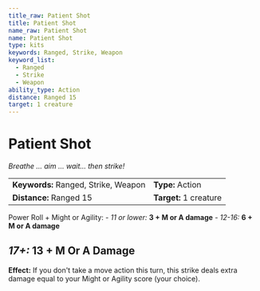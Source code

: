 ```yaml
---
title_raw: Patient Shot
title: Patient Shot
name_raw: Patient Shot
name: Patient Shot
type: kits
keywords: Ranged, Strike, Weapon
keyword_list:
  - Ranged
  - Strike
  - Weapon
ability_type: Action
distance: Ranged 15
target: 1 creature
---
```


# Patient Shot

*Breathe ... aim ... wait... then strike!*

|                                      |                        |
| :----------------------------------- | :--------------------- |
| **Keywords:** Ranged, Strike, Weapon | **Type:** Action       |
| **Distance:** Ranged 15              | **Target:** 1 creature |

Power Roll + Might or Agility: - *11 or lower:* **3 + M or A damage** - *12-16:* **6 + M or A damage**

## *17+:* **13 + M Or A Damage**

**Effect:** If you don't take a move action this turn, this strike deals extra damage equal to your Might or Agility score (your choice).
